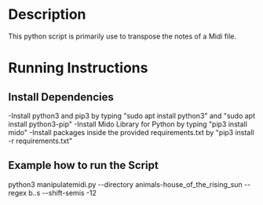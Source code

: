 # Description
This python script is primarily use to transpose the notes of a Midi file.

# Running Instructions
## Install Dependencies

-Install python3 and pip3 by typing "sudo apt install python3" and "sudo apt install python3-pip"
-Install Mido Library for Python by typing "pip3 install mido"
-Install packages inside the provided requirements.txt by "pip3 install -r requirements.txt"

## Example how to run the Script

python3 manipulatemidi.py --directory animals-house_of_the_rising_sun --regex b..s --shift-semis -12